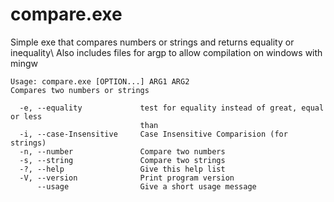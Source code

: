 # compare.exe
Simple exe that compares numbers or strings and returns equality or inequality\\
Also includes files for argp to allow compilation on windows with mingw
```
Usage: compare.exe [OPTION...] ARG1 ARG2
Compares two numbers or strings

  -e, --equality             test for equality instead of great, equal or less
                             than
  -i, --case-Insensitive     Case Insensitive Comparision (for strings)
  -n, --number               Compare two numbers
  -s, --string               Compare two strings
  -?, --help                 Give this help list
  -V, --version              Print program version
      --usage                Give a short usage message
```
